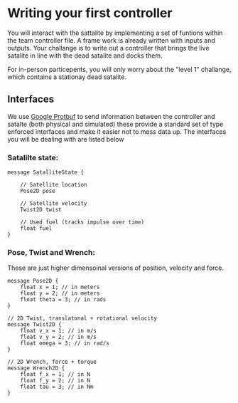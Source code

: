 # Writing your first controller
You will interact with the sattalite by implementing a set of funtions within the team controller file. A frame work is already written with inputs and outputs. Your challange is to write out a controller that brings the live satalite in line with the dead satalite and docks them.

For in-person particepents, you will only worry about the "level 1" challange, which contains a stationay dead satalite.

## Interfaces
We use [Google Protbuf](https://developers.google.com/protocol-buffers) to send information between the controller and satalte (both physical and simulated) these provide a standard set of type enforced interfaces and make it easier not to mess data up. The interfaces you will be dealing with are listed below

### Satalilte state: 
```
message SatalliteState {

    // Satellite location
    Pose2D pose

    // Satellite velocity
    Twist2D twist

    // Used fuel (tracks impulse over time)
    float fuel
}
```

### Pose, Twist and Wrench: 
These are just higher dimensoinal versions of position, velocity and force.
```
message Pose2D {
    float x = 1; // in meters
    float y = 2; // in meters
    float theta = 3; // in rads
}

// 2D Twist, translatonal + rotational velocity
message Twist2D {
    float v_x = 1; // in m/s
    float v_y = 2; // in m/s
    float omega = 3; // in rad/s
}

// 2D Wrench, force + torque
message Wrench2D {
    float f_x = 1; // in N
    float f_y = 2; // in N
    float tau = 3; // in Nm
}
```